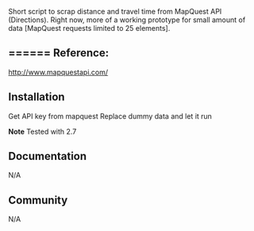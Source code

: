 Short script to scrap distance and travel time from MapQuest API (Directions).
Right now, more of a working prototype for small amount of data [MapQuest requests limited to 25 elements]. 

======
Reference:
------------
 http://www.mapquestapi.com/

Installation
------------
Get API key from mapquest
Replace dummy data and let it run


**Note** Tested with 2.7 

Documentation
-------------
N/A 

Community
---------
N/A